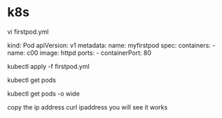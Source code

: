 # k8s
vi firstpod.yml

kind: Pod
apiVersion: v1
metadata:
  name: myfirstpod
spec:
  containers:
    - name: c00
      image: httpd
      ports:
        - containerPort: 80


kubectl apply -f firstpod.yml

kubectl get pods

kubectl get pods -o wide

copy the ip address
curl ipaddress
you will see it works
